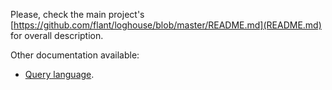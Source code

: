 Please, check the main project's [https://github.com/flant/loghouse/blob/master/README.md](README.md) for overall description.

Other documentation available:
* [Query language](docs/en/query-language.md).
